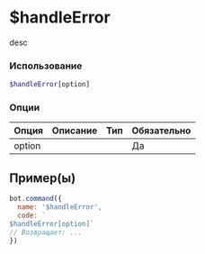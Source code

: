 # $handleError
desc
### Использование
```php
$handleError[option]
```

### Опции

| Опция | Описание | Тип | Обязательно |
|--------|-------------|------|----------|
| option |  |  | Да |  
## Пример(ы)

```javascript
bot.command({
  name: '$handleError',
  code: `
$handleError[option]`
// Возвращает: ...
})
```